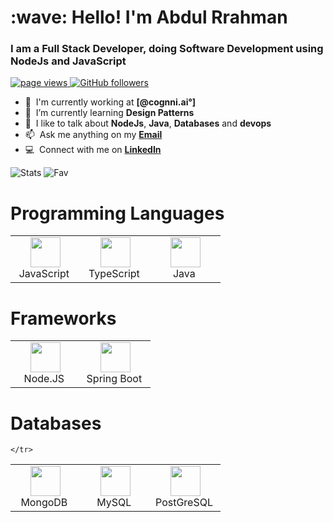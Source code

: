 <h1 align="left">:wave: Hello! I'm 
Abdul Rrahman </h1>
<h3 align="left">I am a Full Stack Developer, doing Software Development using NodeJs and JavaScript </h3>
<p align="left">
      <a href="https://github.com/rahman973">
            <img src="https://komarev.com/ghpvc/?username=rahman973" alt="page views" />
      </a>
        <a href="https://github.com/rahman973?tab=followers">
            <img alt="GitHub followers" src="https://img.shields.io/github/followers/rahman973?color=green&logo=github">
        </a>
</p>

- :office: &nbsp;I'm currently working at **[@cognni.ai°]**
- :seedling: &nbsp;I’m currently learning **Design Patterns**
- :speech_balloon: &nbsp;I like to talk about  **NodeJs**, **Java**, **Databases** and **devops**
- :mailbox: &nbsp;Ask me anything on my **[Email](chrahman973@gmail.com)**
- :computer: &nbsp;Connect with me on **[LinkedIn](https://www.linkedin.com/in/abdul-rahman-29489b131/)**

![Stats](https://github-readme-stats.vercel.app/api?username=rahman973&count_private=true&show_icons=true&theme=radical)
![Fav](https://github-readme-stats.vercel.app/api/top-langs/?username=anuraghazra&layout=compact&theme=radical)
<h1 align="left">Programming Languages</h1>
<table>
    <tr>
            <td align="center" width="96">
            <a>
                <img src="https://cdn.jsdelivr.net/gh/devicons/devicon/icons/javascript/javascript-original.svg" width="48" height="48"/>
            </a>
            <br>JavaScript&nbsp;
        </td>
         <td align="center" width="96">
            <a>
                <img src="https://cdn.jsdelivr.net/gh/devicons/devicon/icons/typescript/typescript-original.svg" width="48" height="48"/>
            </a>
            <br>TypeScript&nbsp;
        </td>
        <td align="center" width="96">
            <a>
                <img src="https://cdn.jsdelivr.net/gh/devicons/devicon/icons/java/java-original-wordmark.svg" width="48" height="48"/>
            </a>
            <br>Java&nbsp;
        </td>
    </tr>
</table>
<h1 align="left">Frameworks</h1>
<table>
    <tr>
       <td align="center" width="96">
            <a>
                <img src="https://cdn.jsdelivr.net/gh/devicons/devicon/icons/nodejs/nodejs-original.svg" width="48" height="48"/>
            </a>
            <br>Node.JS&nbsp;
        </td>
        <td align="center" width="96">
            <a>
                <img src="https://cdn.jsdelivr.net/gh/devicons/devicon/icons/spring/spring-original-wordmark.svg" width="48" height="48"/>
            </a>
            <br>Spring Boot&nbsp;
        </td>
    </tr>
</table>
<h1 align="left">Databases</h1>
<table>
    <tr>
    <td align="center" width="96">
            <a>
                <img src="https://cdn.jsdelivr.net/gh/devicons/devicon/icons/mongodb/mongodb-original-wordmark.svg" width="48" height="48"/>
            </a>
            <br>MongoDB&nbsp;
        </td>
        <td align="center" width="96">
            <a>
                <img src="https://cdn.jsdelivr.net/gh/devicons/devicon/icons/mysql/mysql-original-wordmark.svg" width="48" height="48"/>
            </a>
            <br>MySQL&nbsp;
        </td>
        <td align="center" width="96">
            <a>
                <img src="https://cdn.jsdelivr.net/gh/devicons/devicon/icons/postgresql/postgresql-original-wordmark.svg" width="48" height="48"/>
            </a>
            <br>PostGreSQL&nbsp;
        </td>
        
    </tr>
</table>
